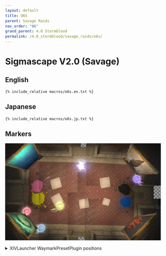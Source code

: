 ```yaml
---
layout: default
title: O6S
parent: Savage Raids
nav_order: "06"
grand_parent: 4.0 Stormblood
permalink: /4.0_stormblood/savage_raids/o6s/
---
```


# Sigmascape V2.0 (Savage)

## English
```
{% include_relative macros/o6s.en.txt %}
```

## Japanese
```
{% include_relative macros/o6s.jp.txt %}
```

## Markers

![](images/markers.jpg)
<details markdown=block>
<summary>XIVLauncher WaymarkPresetPlugin positions</summary>

```json
{
  "Name":"O6S",
  "MapID":293,
  "A":{"X":-21.0,"Y":0.008,"Z":7.9,"ID":0,"Active":true},
  "B":{"X":-8.4,"Y":0.007,"Z":5.5,"ID":1,"Active":true},
  "C":{"X":-15.2,"Y":0.008,"Z":13.7,"ID":2,"Active":true},
  "D":{"X":21.0,"Y":0.008,"Z":-7.9,"ID":3,"Active":true},
  "One":{"X":0.0,"Y":0.0,"Z":0.0,"ID":4,"Active":false},
  "Two":{"X":0.0,"Y":0.0,"Z":0.0,"ID":5,"Active":false},
  "Three":{"X":0.0,"Y":0.0,"Z":0.0,"ID":6,"Active":false},
  "Four":{"X":0.0,"Y":0.0,"Z":0.0,"ID":7,"Active":false}
}
```

</details>

<script data-goatcounter="https://tuufless.goatcounter.com/count"
        async src="//gc.zgo.at/count.js"></script>
